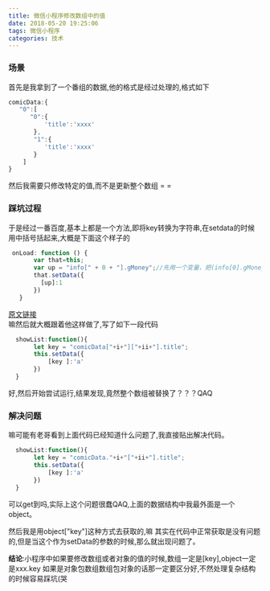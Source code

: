 ```yaml
---
title: 微信小程序修改数组中的值
date: 2018-05-20 19:25:06
tags: 微信小程序
categories: 技术
---
```

### 场景
首先是我拿到了一个番组的数据,他的格式是经过处理的,格式如下
```js
comicData:{
   "0":[
      "0":{
          'title':'xxxx' 
       },
       "1":{
          'title':'xxxx' 
       }
    ]
}
```
然后我需要只修改特定的值,而不是更新整个数组 = =
<!-- more -->
### 踩坑过程
于是经过一番百度,基本上都是一个方法,即将key转换为字符串,在setdata的时候用中括号括起来,大概是下面这个样子的
```js
 onLoad: function () {
       var that=this;
       var up = "info[" + 0 + "].gMoney";//先用一个变量，把(info[0].gMoney)用字符串拼接起来
       that.setData({
         [up]:1
       })
   }
```
[原文链接](https://www.cnblogs.com/Mrrabbit/p/7680934.html)  
嘛然后就大概跟着他这样做了,写了如下一段代码
```js
  showList:function(){
       let key = "comicData["+i+"]["+ii+"].title";
       this.setData({
           [key ]:'a'
       })
  }
```
好,然后开始尝试运行,结果发现,竟然整个数组被替换了？？？QAQ
### 解决问题
嘛可能有老哥看到上面代码已经知道什么问题了,我直接贴出解决代码。
```js
  showList:function(){
       let key = "comicData."+i+"["+ii+"].title";
       this.setData({
           [key ]:'a'
       })
  }
```
可以get到吗,实际上这个问题很蠢QAQ,上面的数据结构中我最外面是一个object。  

然后我是用object["key"]这种方式去获取的,嘛 其实在代码中正常获取是没有问题的,但是当这个作为setData的参数的时候,那么就出现问题了。  

**结论**:小程序中如果要修改数组或者对象的值的时候,数组一定是[key],object一定是xxx.key
如果是对象包数组数组包对象的话那一定要区分好,不然处理复杂结构的时候容易踩坑(哭